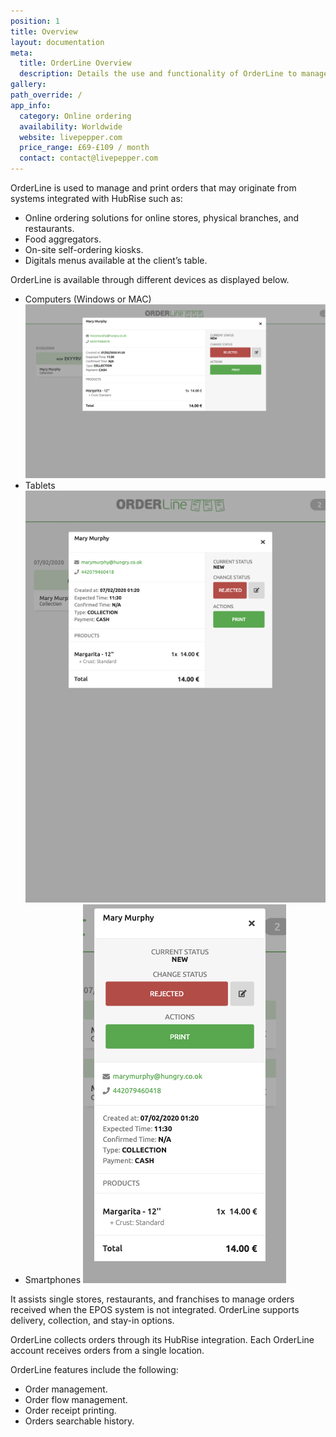 ```yaml
---
position: 1
title: Overview
layout: documentation
meta:
  title: OrderLine Overview
  description: Details the use and functionality of OrderLine to manage online and retail stores.
gallery:
path_override: /
app_info:
  category: Online ordering
  availability: Worldwide
  website: livepepper.com
  price_range: £69-£109 / month
  contact: contact@livepepper.com
---
```


OrderLine is used to manage and print orders that may originate from systems integrated with HubRise such as:

- Online ordering solutions for online stores, physical branches, and restaurants.
- Food aggregators.
- On-site self-ordering kiosks.
- Digitals menus available at the client’s table.

OrderLine is available through different devices as displayed below.

- Computers (Windows or MAC)
![Computer desktop browser view](../images/001-desktop-view.png)
- Tablets
![Tablet browser view](../images/003-tablet-view.png)
- Smartphones
![Mobile Phone browser view](../images/002-mobilephone-view.png)

It assists single stores, restaurants, and franchises to manage orders received when the  EPOS system is not integrated. OrderLine supports delivery, collection, and stay-in options.

OrderLine collects orders through its HubRise integration.  Each OrderLine account receives orders from a single location.

OrderLine features include the following:

- Order management.
- Order flow management.
- Order receipt printing.
- Orders searchable history.

